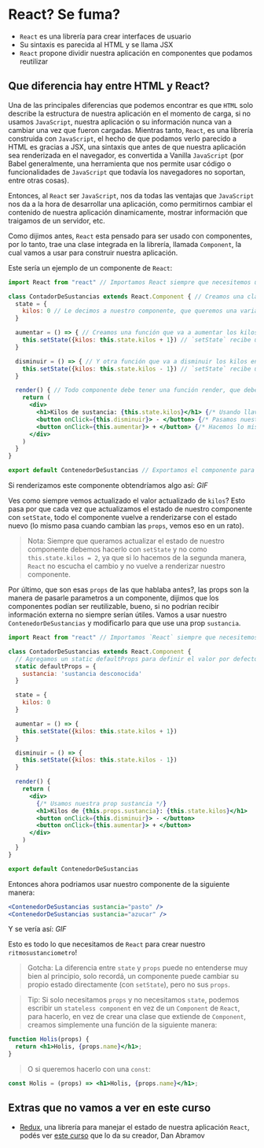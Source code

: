 # React? Se fuma?
* `React` es una librería para crear interfaces de usuario
* Su sintaxis es parecida al HTML y se llama JSX
* `React` propone dividir nuestra aplicación en componentes que podamos reutilizar

## Que diferencia hay entre HTML y React?
Una de las principales diferencias que podemos encontrar es que `HTML` solo describe la estructura de nuestra aplicación en el momento de carga, si no usamos `JavaScript`, nuestra aplicación o su información nunca van a cambiar una vez que fueron cargadas. Mientras tanto, `React`, es una librería construida con `JavaScript`, el hecho de que podamos verlo parecido a HTML es gracias a JSX, una sintaxis que antes de que nuestra aplicación sea renderizada en el navegador, es convertida a Vanilla `JavaScript` (por Babel generalmente, una herramienta que nos permite usar código o funcionalidades de `JavaScript` que todavía los navegadores no soportan, entre otras cosas).

Entonces, al `React` ser `JavaScript`, nos da todas las ventajas que `JavaScript` nos da a la hora de desarrollar una aplicación, como permitirnos cambiar el contenido de nuestra aplicación dinamicamente, mostrar información que traigamos de un servidor, etc.

Como dijimos antes, `React` esta pensado para ser usado con componentes, por lo tanto, trae una clase integrada en la librería, llamada `Component`, la cual vamos a usar para construir nuestra aplicación.

Este sería un ejemplo de un componente de `React`:
```jsx
import React from "react" // Importamos React siempre que necesitemos usar JSX

class ContadorDeSustancias extends React.Component { // Creamos una clase, con un nombre, empezando con mayúscula, que extienda de `React.Component`
  state = {
    kilos: 0 // Le decimos a nuestro componente, que queremos una variable `kilos` dentro del estado
  }

  aumentar = () => { // Creamos una función que va a aumentar los kilos de nuestro estado en 1
    this.setState({kilos: this.state.kilos + 1}) // `setState` recibe un objeto y define un estado nuevo combinando el viejo y el objeto que le pasamos
  }

  disminuir = () => { // Y otra función que va a disminuir los kilos en 1
    this.setState({kilos: this.state.kilos - 1}) // `setState` recibe un objeto y define un estado nuevo combinando el viejo y el objeto que le pasamos
  }

  render() { // Todo componente debe tener una función render, que debe retornar `un solo` elemento JSX (o null), atentos que ese elemento puede ser un elemento que contenga muchos otros elementos adentro
    return (
      <div>
        <h1>Kilos de sustancia: {this.state.kilos}</h1> {/* Usando llaves podemos meter código javascript dentro de nuestro JSX */}
        <button onClick={this.disminuir}> - </button> {/* Pasamos nuestra función disminuir a `onClick` para que se ejecute al hacer click */}
        <button onClick={this.aumentar}> + </button> {/* Hacemos lo mismo con nuestra función aumentar */}
      </div>
    )
  }
}

export default ContenedorDeSustancias // Exportamos el componente para poder importarlo desde otros componentes
```

Si renderizamos este componente obtendríamos algo así:
*GIF*

Ves como siempre vemos actualizado el valor actualizado de `kilos`? Esto pasa por que cada vez que actualizamos el estado de nuestro componente con `setState`, todo el componente vuelve a renderizarse con el estado nuevo (lo mismo pasa cuando cambian las `props`, vemos eso en un rato).

> Nota: Siempre que queramos actualizar el estado de nuestro componente debemos hacerlo con `setState` y no como `this.state.kilos = 2`, ya que si lo hacemos de la segunda manera, `React` no escucha el cambio y no vuelve a renderizar nuestro componente.

Por último, que son esas `props` de las que hablaba antes?, las props son la manera de pasarle parametros a un componente, dijimos que los componentes podían ser reutilizable, bueno, si no podrían recibir información externa no siempre serían útiles. Vamos a usar nuestro `ContenedorDeSustancias` y modificarlo para que use una prop `sustancia`.

```jsx
import React from "react" // Importamos `React` siempre que necesitemos usar JSX

class ContadorDeSustancias extends React.Component {
  // Agregamos un static defaultProps para definir el valor por defecto de nuestras props en caso de que no sean pasadas al componente
  static defaultProps = {
    sustancia: 'sustancia desconocida'
  }

  state = {
    kilos: 0
  }

  aumentar = () => {
    this.setState({kilos: this.state.kilos + 1})
  }

  disminuir = () => {
    this.setState({kilos: this.state.kilos - 1})
  }

  render() {
    return (
      <div>
        {/* Usamos nuestra prop sustancia */}
        <h1>Kilos de {this.props.sustancia}: {this.state.kilos}</h1>
        <button onClick={this.disminuir}> - </button>
        <button onClick={this.aumentar}> + </button>
      </div>
    )
  }
}

export default ContenedorDeSustancias
```

Entonces ahora podriamos usar nuestro componente de la siguiente manera:
```jsx
<ContenedorDeSustancias sustancia="pasto" />
<ContenedorDeSustancias sustancia="azucar" />
```

Y se vería así:
*GIF*

Esto es todo lo que necesitamos de `React` para crear nuestro `ritmosustanciometro`!

> Gotcha: La diferencia entre `state` y `props` puede no entenderse muy bien al principio, solo recordá, un componente puede cambiar su propio estado directamente (con `setState`), pero no sus `props`.

> Tip: Si solo necesitamos `props` y no necesitamos `state`, podemos escribir un `stateless component` en vez de un `Component` de `React`, para hacerlo, en vez de crear una clase que extiende de `Component`, creamos simplemente una función de la siguiente manera:
```jsx
function Holis(props) {
  return <h1>Holis, {props.name}</h1>;
}
```
> O si queremos hacerlo con una `const`:
```jsx
const Holis = (props) => <h1>Holis, {props.name}</h1>;
```

## Extras que no vamos a ver en este curso
* [Redux](https://redux.js.org/), una librería para manejar el estado de nuestra aplicación `React`, podés ver [este curso](https://egghead.io/courses/getting-started-with-redux) que lo da su creador, Dan Abramov
